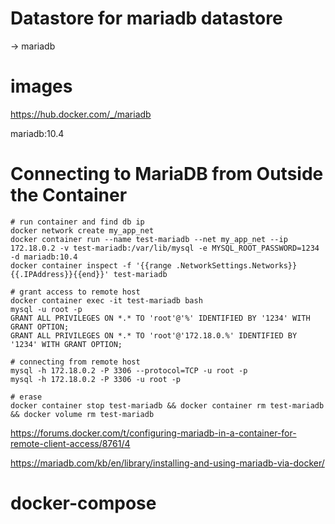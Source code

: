 # Datastore for mariadb datastore

-> mariadb

# images

https://hub.docker.com/_/mariadb

mariadb:10.4

# Connecting to MariaDB from Outside the Container

```
# run container and find db ip
docker network create my_app_net
docker container run --name test-mariadb --net my_app_net --ip 172.18.0.2 -v test-mariadb:/var/lib/mysql -e MYSQL_ROOT_PASSWORD=1234 -d mariadb:10.4
docker container inspect -f '{{range .NetworkSettings.Networks}}{{.IPAddress}}{{end}}' test-mariadb

# grant access to remote host
docker container exec -it test-mariadb bash
mysql -u root -p
GRANT ALL PRIVILEGES ON *.* TO 'root'@'%' IDENTIFIED BY '1234' WITH GRANT OPTION;
GRANT ALL PRIVILEGES ON *.* TO 'root'@'172.18.0.%' IDENTIFIED BY '1234' WITH GRANT OPTION;

# connecting from remote host
mysql -h 172.18.0.2 -P 3306 --protocol=TCP -u root -p
mysql -h 172.18.0.2 -P 3306 -u root -p

# erase
docker container stop test-mariadb && docker container rm test-mariadb && docker volume rm test-mariadb

```

https://forums.docker.com/t/configuring-mariadb-in-a-container-for-remote-client-access/8761/4

https://mariadb.com/kb/en/library/installing-and-using-mariadb-via-docker/

# docker-compose
